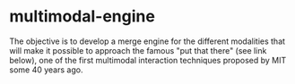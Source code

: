 # multimodal-engine
The objective is to develop a merge engine for the different modalities that will make it possible to approach the famous "put that there" (see link below), one of the first multimodal interaction techniques proposed by MIT some 40 years ago.
